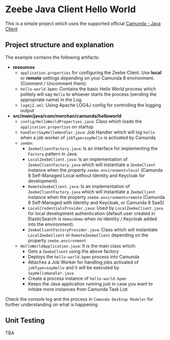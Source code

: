 # Zeebe Java Client Hello World

This is a simple project which uses the supported official [Camunda - Java Client](https://docs.camunda.io/docs/apis-tools/java-client/)

## Project structure and explanation
The example contains the following artifacts:
- **resources**
  - `application.properties` for configuring the Zeebe Client. Use **local** or **remote** settings depending on your Camunda 8 environment. (Comment / Uncomment them).
  - `hello-world.bpmn`: Contains the basic Hello World process which politely will say `Hello` to whoever starts the process (sending the appropriate name) in the Log.
  - `log4j2.xml`: Using Apache LOG4J config for controlling the logging output 
- **src/main/java/com/merchan/camunda/helloworld**
  - `config/HelloWorldProperties.java`: Class which loads the `application.properties` on startup
  - `handler/SayHelloHandler.java`: Job Handler which will log `hello` when a job worker of `jobType=sayHello` is activated by Camunda
  - `zeebe`:
    - `ZeebeClientFactory.java`: Is an interface for implementing the `Factory` pattern in Java.
    - `LocalZeebeClient.java`: Is an implementation of `ZeebeClientFactory.java` which will instantiate a `ZeebeClient` instance when the property `zeebe.environment=local` (Camunda 8 Self-Managed Local without Identity and Keycloak for development).
    - `RemoteZeebeClient.java`: Is an implementation of `ZeebeClientFactory.java` which will instantiate a `ZeebeClient` instance when the property `zeebe.environment=remote` (Camunda 8 Self-Managed with Identity and Keycloak, or Camunda 8 SaaS)
    - `LocalCredentialsProvider.java`: Used by `LocalZeebeClient.java` for local development authentication (default user created in ElasticSearch is `demo/demo` when no Identity / Keycloak added into the environment).
    - `ZeebeClientFactoryProvider.java`: Class which will instantiate `LocalZeebeClient` or `RemoteZeebeClient` depending on the property  `zeebe.environment`
  - `HelloWorldApplication.java`: It is the main class which:
    - Gets a `ZeebeClient` using the above factory
    - Deploys the `hello-world.bpmn` process into Camunda
    - Attaches a Job Worker for handling jobs activated of `jobType=sayHello` and it will be executed by `SayHelloHandler.java`
    - Create a process instance of `hello-world.bpmn`
    - Keeps the Java application running just in case you want to initiate more instances from Camunda Task List

Check the console log and the process in `Camunda Desktop Modeler` for further understanding on what is happening

## Unit Testing
TBA
